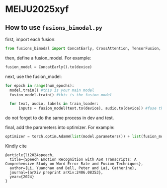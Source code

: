 # MEIJU2025xyf

## How to use ```fusions_bimodal.py```

first, import each fusion:

```python
from fusions_bimodal import ConcatEarly, CrossAttention, TensorFusion, NLgate, MISA, ModalityGatedFusion #import each fusion function, except late fusion
```

then, define a fusion_model. For example:

```python
fusion_model = ConcatEarly().to(device)
```

next, use the fusion_model:

```python
for epoch in range(num_epochs):
  model.train() #this is your main model
  fusion_model.train() #this is the fusion model

  for text, audio, labels in train_loader:
      inputs = fusion_model(text.to(device), audio.to(device)) #fuse the audio and text features after loading them
```
do not forget to do the same process in dev and test.

final, add the parameters into optimizer. For example:

```python
optimizer = torch.optim.AdamW(list(model.parameters()) + list(fusion_model.parameters()), lr=5e-4, eps=1e-8, weight_decay=1e-5)
```

Kindly cite

```
@article{li2024speech,
  title={Speech Emotion Recognition with ASR Transcripts: A Comprehensive Study on Word Error Rate and Fusion Techniques},
  author={Li, Yuanchao and Bell, Peter and Lai, Catherine},
  journal={arXiv preprint arXiv:2406.08353},
  year={2024}
}
```
